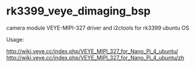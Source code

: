 # rk3399_veye_dimaging_bsp

camera module VEYE-MIPI-327 driver and i2ctools for rk3399 ubuntu OS

Usage:

http://wiki.veye.cc/index.php/VEYE_MIPI_327_for_Nano_Pi_4_ubuntu/
http://wiki.veye.cc/index.php/VEYE_MIPI_327_for_Nano_Pi_4_ubuntu/zh


